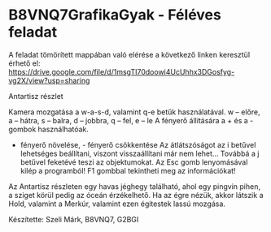 # B8VNQ7GrafikaGyak - Féléves feladat

A feladat tömörített mappában való elérése a következő linken keresztül érhető el: https://drive.google.com/file/d/1msgTI70doowi4UcUhhx3DGosfyg-vg2X/view?usp=sharing

Antartisz részlet

Kamera mozgatása a w-a-s-d, valamint q-e betűk használatával.
w – előre, a – hátra, s – balra, d – jobbra, q – fel, e – le
A fényerő állítására a + és a - gombok használhatóak.
+ fényerő növelése, - fényerő csökkentése
Az átlátszóságot az i betűvel lehetséges beállítani, viszont visszaállítani már nem lehet… Továbbá a j betűvel feketévé teszi az objektumokat.
Az Esc gomb lenyomásával kilép a programból!
F1 gombbal tekintheti meg az információkat!

Az Antartisz részleten egy havas jéghegy található, ahol egy pingvin pihen, a sziget körül pedig az óceán érzékelhető. Ha az égre nézük, akkor látszik a Hold, valamint a Merkúr, valamint ezen égitestek lassú mozgása.

Készítette: Szeli Márk, B8VNQ7, G2BGI

